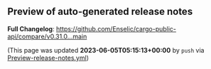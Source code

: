 ## Preview of auto-generated release notes
<!-- Release notes generated using configuration in .github/release.yml at main -->



**Full Changelog**: https://github.com/Enselic/cargo-public-api/compare/v0.31.0...main


(This page was updated **2023-06-05T05:15:13+00:00** by `push` via [Preview-release-notes.yml](https://github.com/Enselic/cargo-public-api/actions/runs/5173531034))
